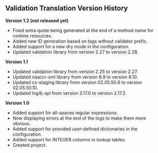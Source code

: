 ## Validation Translation Version History

**Version 1.2 (not released yet)**

- Fixed extra quote being generated at the end of a method name for runtime resources.
- Added new ID generation based on tags without validator prefix.
- Added support for a new dry mode in the configuration.
- Updated validation library from version 2.27 to version 2.28.

**Version 1.1**

- Updated validation library from version 2.25 to version 2.27.
- Updated naaccr-xml library from version 8.9 to version 8.10.
- Updated cs-staging library from version 02.05.50.9 to version 02.05.50.10.
- Updated log4j-api from version 2.17.0 to version 2.17.2.

**Version 1.0**

- Added support for all-spaces regular expressions.
- Now displaying errors at the end of the logs to make them more obvious.
- Added support for provided user-defined dictionaries in the configuration.
- Added support for INTEGER columns in lookup tables.
- Created project.
